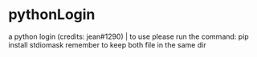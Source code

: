 # pythonLogin
a python login (credits: jean#1290)
|
to use please run the command: pip install stdiomask
remember to keep both file in the same dir
